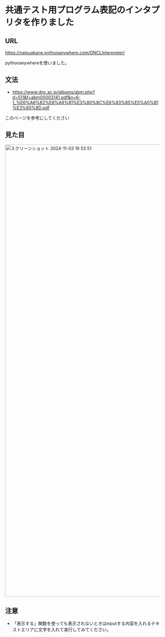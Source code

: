 # 共通テスト用プログラム表記のインタプリタを作りました
## URL
https://natsuakane.pythonanywhere.com/DNCLInterpreter/

pythonanywhereを使いました。

## 文法
- https://www.dnc.ac.jp/albums/abm.php?d=511&f=abm00003141.pdf&n=6-1_%E6%A6%82%E8%A6%81%E3%80%8C%E6%83%85%E5%A0%B1%E3%80%8D.pdf

このページを参考にしてください

## 見た目
<img width="1470" alt="スクリーンショット 2024-11-03 19 53 51" src="https://github.com/user-attachments/assets/46ca5752-e8af-482b-ae0c-0d13855f28ed">

## 注意
- 「表示する」関数を使っても表示されないときはinputする内容を入れるテキストエリアに文字を入れて実行してみてください。
